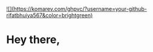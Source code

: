<div style="display: flex; justify-content: center;">
  <a href="https://github.com/rifatbhuiya567">
    <span> ![](https://komarev.com/ghpvc/?username=your-github-rifatbhuiya567&color=brightgreen) </span>
  </a>
</div>

# Hey there,
